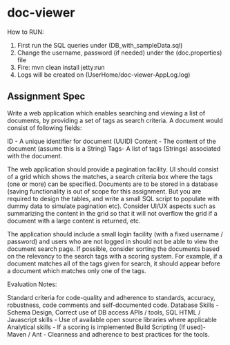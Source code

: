 doc-viewer
==========

How to RUN:
1. First run the SQL queries under (DB_with_sampleData.sql)
2. Change the username, password (if needed) under the (doc.properties) file
3. Fire:  mvn clean install jetty:run
4. Logs will be created on (UserHome/doc-viewer-AppLog.log)

Assignment Spec
----------------

Write a web application which enables searching and viewing a list of documents, by providing a set of tags as search criteria. A document would consist of following fields:

ID - A unique identifier for document (UUID)
Content - The content of the document (assume this is a String)
Tags- A list of tags (Strings) associated with the document.

The web application should provide a pagination facility. UI should consist of a grid which shows the matches, a search criteria box where the tags (one or more) can be specified. Documents are to be stored in a database (saving functionality is out of scope for this assignment. But you are required to design the tables, and write a small SQL script to populate with dummy data to simulate pagination etc).
Consider UI/UX aspects such as summarizing the content in the grid so that it will not overflow the grid if a document with a large content is returned, etc.

The application should include a small login facility (with a fixed username / password) and users who are not logged in should not be able to view the document search page.
If possible, consider sorting the documents based on the relevancy to the search tags with a scoring system. For example,  if a document matches all of the tags given for search, it should appear before a document which matches only one of the tags.

Evaluation Notes:

Standard criteria for code-quality and adherence to standards, accuracy, robustness, code comments and self-documented code.
Database Skills - Schema Design, Correct use of DB access APIs / tools, SQL
HTML / Javascript skills - Use of available open source libraries where applicable
Analytical skills - If a scoring is implemented
Build Scripting (If used)- Maven / Ant - Cleanness and adherence to best practices for the tools.




